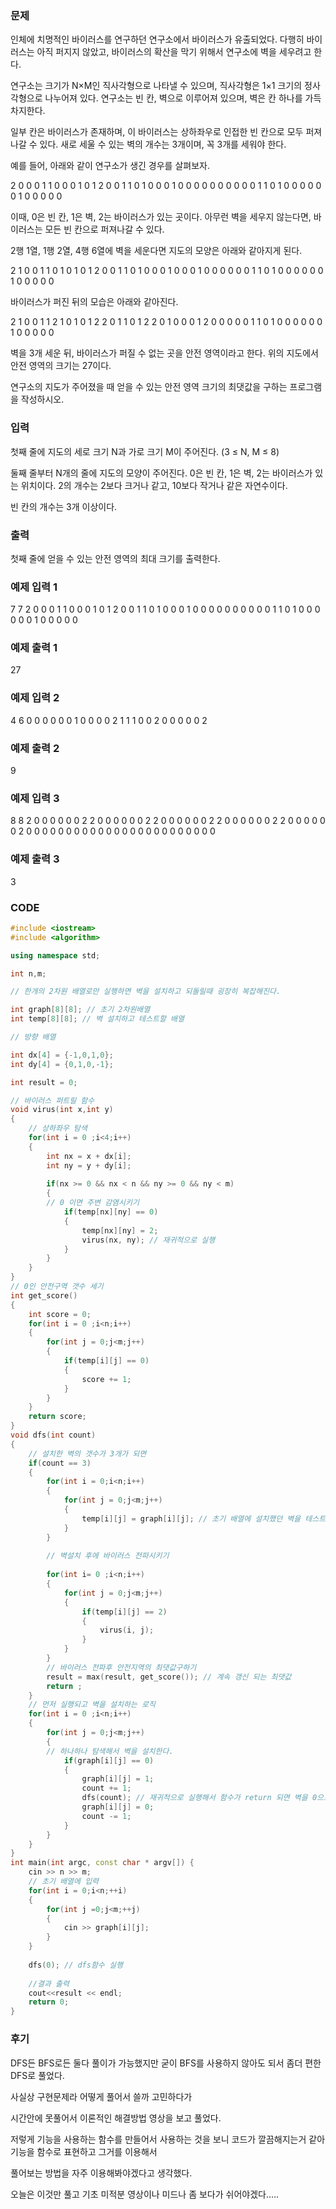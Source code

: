 ### 문제

인체에 치명적인 바이러스를 연구하던 연구소에서 바이러스가 유출되었다. 다행히 바이러스는 아직 퍼지지 않았고, 바이러스의 확산을 막기 위해서 연구소에 벽을 세우려고 한다.

연구소는 크기가 N×M인 직사각형으로 나타낼 수 있으며, 직사각형은 1×1 크기의 정사각형으로 나누어져 있다. 연구소는 빈 칸, 벽으로 이루어져 있으며, 벽은 칸 하나를 가득 차지한다. 

일부 칸은 바이러스가 존재하며, 이 바이러스는 상하좌우로 인접한 빈 칸으로 모두 퍼져나갈 수 있다. 새로 세울 수 있는 벽의 개수는 3개이며, 꼭 3개를 세워야 한다.

예를 들어, 아래와 같이 연구소가 생긴 경우를 살펴보자.

2 0 0 0 1 1 0
0 0 1 0 1 2 0
0 1 1 0 1 0 0
0 1 0 0 0 0 0
0 0 0 0 0 1 1
0 1 0 0 0 0 0
0 1 0 0 0 0 0

이때, 0은 빈 칸, 1은 벽, 2는 바이러스가 있는 곳이다. 아무런 벽을 세우지 않는다면, 바이러스는 모든 빈 칸으로 퍼져나갈 수 있다.

2행 1열, 1행 2열, 4행 6열에 벽을 세운다면 지도의 모양은 아래와 같아지게 된다.

2 1 0 0 1 1 0
1 0 1 0 1 2 0
0 1 1 0 1 0 0
0 1 0 0 0 1 0
0 0 0 0 0 1 1
0 1 0 0 0 0 0
0 1 0 0 0 0 0

바이러스가 퍼진 뒤의 모습은 아래와 같아진다.

2 1 0 0 1 1 2
1 0 1 0 1 2 2
0 1 1 0 1 2 2
0 1 0 0 0 1 2
0 0 0 0 0 1 1
0 1 0 0 0 0 0
0 1 0 0 0 0 0

벽을 3개 세운 뒤, 바이러스가 퍼질 수 없는 곳을 안전 영역이라고 한다. 위의 지도에서 안전 영역의 크기는 27이다.

연구소의 지도가 주어졌을 때 얻을 수 있는 안전 영역 크기의 최댓값을 구하는 프로그램을 작성하시오.

### 입력

첫째 줄에 지도의 세로 크기 N과 가로 크기 M이 주어진다. (3 ≤ N, M ≤ 8)

둘째 줄부터 N개의 줄에 지도의 모양이 주어진다. 0은 빈 칸, 1은 벽, 2는 바이러스가 있는 위치이다. 2의 개수는 2보다 크거나 같고, 10보다 작거나 같은 자연수이다.

빈 칸의 개수는 3개 이상이다.

### 출력

첫째 줄에 얻을 수 있는 안전 영역의 최대 크기를 출력한다.

### 예제 입력 1 

7 7
2 0 0 0 1 1 0
0 0 1 0 1 2 0
0 1 1 0 1 0 0
0 1 0 0 0 0 0
0 0 0 0 0 1 1
0 1 0 0 0 0 0
0 1 0 0 0 0 0

### 예제 출력 1 

27

### 예제 입력 2 

4 6
0 0 0 0 0 0
1 0 0 0 0 2
1 1 1 0 0 2
0 0 0 0 0 2

### 예제 출력 2 

9

### 예제 입력 3 

8 8
2 0 0 0 0 0 0 2
2 0 0 0 0 0 0 2
2 0 0 0 0 0 0 2
2 0 0 0 0 0 0 2
2 0 0 0 0 0 0 2
0 0 0 0 0 0 0 0
0 0 0 0 0 0 0 0
0 0 0 0 0 0 0 0

### 예제 출력 3 

3

### CODE
```C++
#include <iostream>
#include <algorithm>

using namespace std;

int n,m;

// 한개의 2차원 배열로만 실행하면 벽을 설치하고 되돌릴때 굉장히 복잡해진다.

int graph[8][8]; // 초기 2차원배열 
int temp[8][8]; // 벽 설치하고 테스트할 배열

// 방향 배열

int dx[4] = {-1,0,1,0}; 
int dy[4] = {0,1,0,-1}; 

int result = 0;

// 바이러스 퍼트릴 함수
void virus(int x,int y)
{
    // 상하좌우 탐색
    for(int i = 0 ;i<4;i++)
    {
        int nx = x + dx[i]; 
        int ny = y + dy[i];
        
        if(nx >= 0 && nx < n && ny >= 0 && ny < m)
        {
        // 0 이면 주변 감염시키기
            if(temp[nx][ny] == 0)
            {
                temp[nx][ny] = 2;
                virus(nx, ny); // 재귀적으로 실행
            }
        }
    }
}
// 0인 안전구역 갯수 세기
int get_score()
{
    int score = 0;
    for(int i = 0 ;i<n;i++)
    {
        for(int j = 0;j<m;j++)
        {
            if(temp[i][j] == 0)
            {
                score += 1;
            }
        }
    }
    return score;
}
void dfs(int count)
{
    // 설치한 벽의 갯수가 3개가 되면
    if(count == 3)
    {
        for(int i = 0;i<n;i++)
        {
            for(int j = 0;j<m;j++)
            {
                temp[i][j] = graph[i][j]; // 초기 배열에 설치했던 벽을 테스트할 temp배열에 설치
            }
        }
        
        // 벽설치 후에 바이러스 전파시키기
        
        for(int i= 0 ;i<n;i++)
        {
            for(int j = 0;j<m;j++)
            {
                if(temp[i][j] == 2)
                {
                    virus(i, j); 
                }
            }
        }
        // 바이러스 전파후 안전지역의 최댓값구하기
        result = max(result, get_score()); // 계속 갱신 되는 최댓값
        return ;
    }
    // 먼저 실행되고 벽을 설치하는 로직
    for(int i = 0 ;i<n;i++)
    {
        for(int j = 0;j<m;j++)
        {
        // 하나하나 탐색해서 벽을 설치한다.
            if(graph[i][j] == 0)
            {
                graph[i][j] = 1;
                count += 1;
                dfs(count); // 재귀적으로 실행해서 함수가 return 되면 벽을 0으로 초기화 시킨다.
                graph[i][j] = 0;
                count -= 1;
            }
        }
    }
}
int main(int argc, const char * argv[]) {
    cin >> n >> m;
    // 초기 배열에 입력
    for(int i = 0;i<n;++i)
    {
        for(int j =0;j<m;++j)
        {
            cin >> graph[i][j];
        }
    }
    
    dfs(0); // dfs함수 실행
    
    //결과 출력
    cout<<result << endl;
    return 0;
}

```

### 후기

DFS든 BFS로든 둘다 풀이가 가능했지만 굳이 BFS를 사용하지 않아도 되서 좀더 편한 DFS로 풀었다.

사실상 구현문제라 어떻게 풀어서 쓸까 고민하다가

시간안에 못풀어서 이론적인 해결방법 영상을 보고 풀었다.

저렇게 기능을 사용하는 함수를 만들어서 사용하는 것을 보니 코드가 깔끔해지는거 같아 기능을 함수로 표현하고 그거를 이용해서

풀어보는 방법을 자주 이용해봐야겠다고 생각했다.

오늘은 이것만 풀고 기초 미적분 영상이나 미드나 좀 보다가 쉬어야겠다.....
